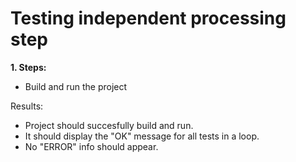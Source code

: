 # Testing independent processing step

**1. Steps:**

* Build and run the project

Results:

* Project should succesfully build and run.
* It should display the "OK" message for all tests in a loop.
* No "ERROR" info should appear.
